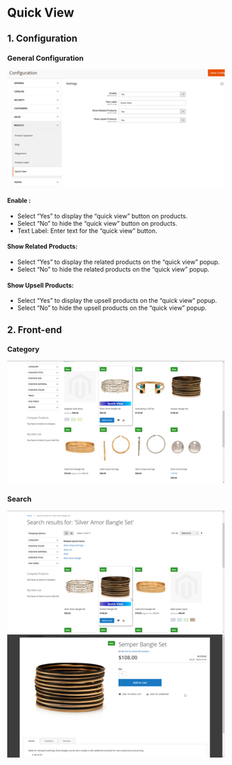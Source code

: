 # Quick View

## 1. Configuration

### General Configuration

![General Configuration](https://github.com/boolfly/wiki/blob/master/magento/magento2/images/quick-view/quick-view-05.png)

#### Enable : 
<ul>
  <li>Select “Yes” to display the “quick view” button on products.</li>

  <li>Select “No” to hide the “quick view” button on products.</li>

  <li>Text Label: Enter text for the “quick view” button.</li>
</ul>

#### Show Related Products: 
<ul>
  <li>Select “Yes” to display the related products on the “quick view” popup.</li>
  <li>Select “No” to hide the related products on the “quick view” popup.</li>
</ul>

#### Show Upsell Products:
<ul>
  <li>Select “Yes” to display the upsell products on the “quick view” popup.</li>
  <li>
Select “No” to hide the upsell products on the “quick view” popup.</li>
</ul>

## 2. Front-end

### Category
![Quick View Category](https://github.com/boolfly/wiki/blob/master/magento/magento2/images/quick-view/quick-view-01.png)
### Search
![Quick View Category](https://github.com/boolfly/wiki/blob/master/magento/magento2/images/quick-view/quick-view-03.png)
![Quick View Category](https://github.com/boolfly/wiki/blob/master/magento/magento2/images/quick-view/quick-view-04.png)

